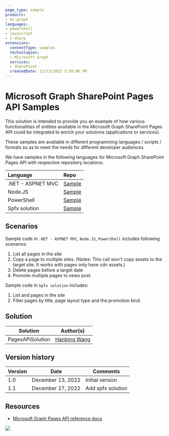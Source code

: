 ```yaml
---
page_type: sample
products:
- ms-graph
languages:
- powershell
- javascript
- c-sharp
extensions:
  contentType: samples
  technologies:
  - Microsoft Graph 
  services:
  - SharePoint
  createdDate: 12/13/2022 2:58:06 PM
---
```

# Microsoft Graph SharePoint Pages API Samples

This solution is intended to provide you an example of how various functionalities of entities available in the Microsoft Graph SharePoint Pages API could be integrated to enrich your solutions (applications or services). 

These samples are available in different programming languages / scripts / formats so as to meet the needs for different developer audiences. 

We have samples in the following languages for Microsoft Graph SharePoint Pages API with respective repository locations:

| **Language**   | **Repo** | 
|:---------------|:--------|
| .NET - ASPNET MVC | [Sample](./Csharp) |
| Node.JS | [Sample](./NodeJS) |
| PowerShell | [Sample](./PowerShell)|
| Spfx solution | [Sample](./SPFX)|

## Scenarios

Sample code in `.NET - ASPNET MVC`, `Node.JS`, `PowerShell` includes following scenarios:
1. List all pages in the site
2. Copy a page to multiple sites. (Notes: This call won't copy assets to the target site. It works with pages only have cdn assets.)
3. Delete pages before a target date
4. Promote multiple pages to news post.

Sample code in `Spfx solution` includes:
1. List and pages in the site
2. Filter pages by title, page layout type and the promotion kind.

## Solution

Solution|Author(s)
--------|---------
PagesAPISolution | [Hanbing Wang](https://github.com/sangle7)

## Version history

Version|Date|Comments
-------|----|--------
1.0|December 13, 2022| Initial version
1.1|December 27, 2022| Add spfx solution


## Resources

* [Microsoft Graph Pages API reference docs](https://developer.microsoft.com/en-us/graph/docs/api-reference/beta/resources/sitePage)

<img src="https://pnptelemetry.azurewebsites.net/sp-dev-solutions/solutions/PagesAPISolution" />